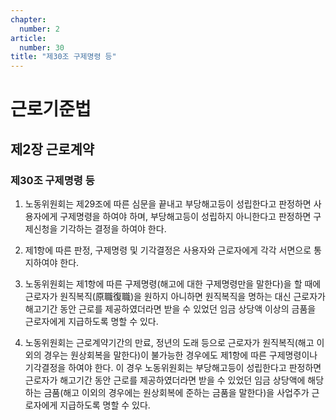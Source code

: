 ```yaml
---
chapter:
  number: 2
article:
  number: 30
title: "제30조 구제명령 등"
---
```

# 근로기준법

## 제2장 근로계약

### 제30조 구제명령 등 

1. 노동위원회는 제29조에 따른 심문을 끝내고 부당해고등이 성립한다고 판정하면 사용자에게 구제명령을 하여야 하며, 부당해고등이 성립하지 아니한다고 판정하면 구제신청을 기각하는 결정을 하여야 한다.

2. 제1항에 따른 판정, 구제명령 및 기각결정은 사용자와 근로자에게 각각 서면으로 통지하여야 한다.

3. 노동위원회는 제1항에 따른 구제명령(해고에 대한 구제명령만을 말한다)을 할 때에 근로자가 원직복직(原職復職)을 원하지 아니하면 원직복직을 명하는 대신 근로자가 해고기간 동안 근로를 제공하였더라면 받을 수 있었던 임금 상당액 이상의 금품을 근로자에게 지급하도록 명할 수 있다.

4. 노동위원회는 근로계약기간의 만료, 정년의 도래 등으로 근로자가 원직복직(해고 이외의 경우는 원상회복을 말한다)이 불가능한 경우에도 제1항에 따른 구제명령이나 기각결정을 하여야 한다. 이 경우 노동위원회는 부당해고등이 성립한다고 판정하면 근로자가 해고기간 동안 근로를 제공하였더라면 받을 수 있었던 임금 상당액에 해당하는 금품(해고 이외의 경우에는 원상회복에 준하는 금품을 말한다)을 사업주가 근로자에게 지급하도록 명할 수 있다.

